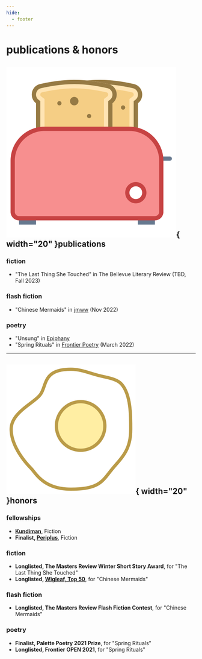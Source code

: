 ```yaml
---
hide:
  - footer
---
```


# publications & honors 

<div class="pubs_honors" markdown>

## ![soy-sauce](assets/toaster.png){  width="20" }publications

### fiction  
- "The Last Thing She Touched" in The Bellevue Literary Review (TBD, Fall 2023)

### flash fiction 
- "Chinese Mermaids" in [jmww](https://jmwwblog.wordpress.com/2022/11/23/flash-fiction-chinese-mermaids-by-stephanie-isan/) (Nov 2022)

### poetry
- "Unsung" in [Epiphany](https://epiphanyzine.com/features/2023/8/8/unsung-by-stephanie-isan) 
- "Spring Rituals" in [Frontier Poetry](https://www.frontierpoetry.com/2022/03/04/poetry-stephanie-isan/) (March 2022) 

---

## ![eggs](assets/eggs.png){  width="20" }honors

### fellowships
- **[Kundiman](http://www.kundiman.org/)**, Fiction 
- **Finalist, [Periplus](https://twitter.com/PeriplusCollect)**, Fiction 

### fiction 
- **Longlisted, The Masters Review Winter Short Story Award**, for "The Last Thing She Touched"
- **Longlisted, [Wigleaf, Top 50](https://wigleaf.com/2023longlist.htm)**, for "Chinese Mermaids"

### flash fiction 
- **Longlisted, The Masters Review Flash Fiction Contest**, for "Chinese Mermaids"

### poetry
- **Finalist, Palette Poetry 2021 Prize**, for "Spring Rituals"  
- **Longlisted, Frontier OPEN 2021**, for "Spring Rituals" 
</div>
